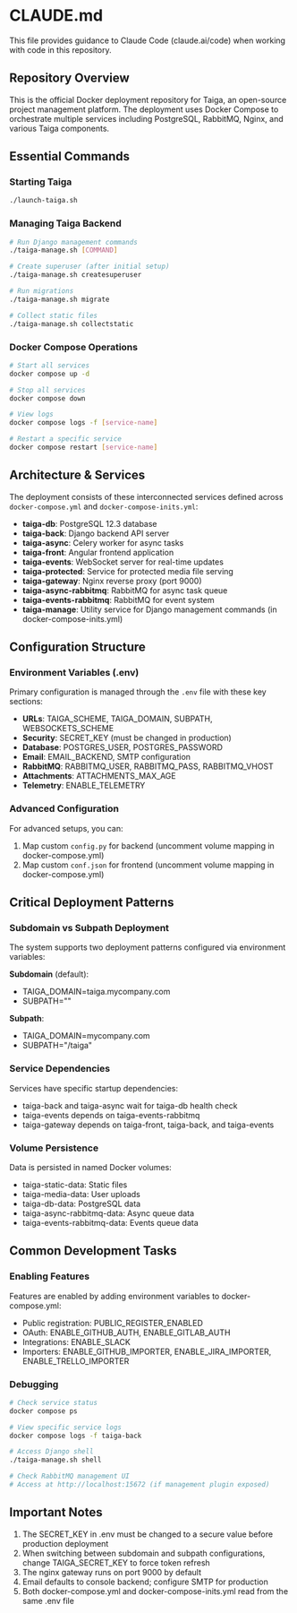 # CLAUDE.md

This file provides guidance to Claude Code (claude.ai/code) when working with code in this repository.

## Repository Overview

This is the official Docker deployment repository for Taiga, an open-source project management platform. The deployment uses Docker Compose to orchestrate multiple services including PostgreSQL, RabbitMQ, Nginx, and various Taiga components.

## Essential Commands

### Starting Taiga
```bash
./launch-taiga.sh
```

### Managing Taiga Backend
```bash
# Run Django management commands
./taiga-manage.sh [COMMAND]

# Create superuser (after initial setup)
./taiga-manage.sh createsuperuser

# Run migrations
./taiga-manage.sh migrate

# Collect static files
./taiga-manage.sh collectstatic
```

### Docker Compose Operations
```bash
# Start all services
docker compose up -d

# Stop all services
docker compose down

# View logs
docker compose logs -f [service-name]

# Restart a specific service
docker compose restart [service-name]
```

## Architecture & Services

The deployment consists of these interconnected services defined across `docker-compose.yml` and `docker-compose-inits.yml`:

- **taiga-db**: PostgreSQL 12.3 database
- **taiga-back**: Django backend API server
- **taiga-async**: Celery worker for async tasks
- **taiga-front**: Angular frontend application
- **taiga-events**: WebSocket server for real-time updates
- **taiga-protected**: Service for protected media file serving
- **taiga-gateway**: Nginx reverse proxy (port 9000)
- **taiga-async-rabbitmq**: RabbitMQ for async task queue
- **taiga-events-rabbitmq**: RabbitMQ for event system
- **taiga-manage**: Utility service for Django management commands (in docker-compose-inits.yml)

## Configuration Structure

### Environment Variables (.env)
Primary configuration is managed through the `.env` file with these key sections:
- **URLs**: TAIGA_SCHEME, TAIGA_DOMAIN, SUBPATH, WEBSOCKETS_SCHEME
- **Security**: SECRET_KEY (must be changed in production)
- **Database**: POSTGRES_USER, POSTGRES_PASSWORD
- **Email**: EMAIL_BACKEND, SMTP configuration
- **RabbitMQ**: RABBITMQ_USER, RABBITMQ_PASS, RABBITMQ_VHOST
- **Attachments**: ATTACHMENTS_MAX_AGE
- **Telemetry**: ENABLE_TELEMETRY

### Advanced Configuration
For advanced setups, you can:
1. Map custom `config.py` for backend (uncomment volume mapping in docker-compose.yml)
2. Map custom `conf.json` for frontend (uncomment volume mapping in docker-compose.yml)

## Critical Deployment Patterns

### Subdomain vs Subpath Deployment
The system supports two deployment patterns configured via environment variables:

**Subdomain** (default):
- TAIGA_DOMAIN=taiga.mycompany.com
- SUBPATH=""

**Subpath**:
- TAIGA_DOMAIN=mycompany.com
- SUBPATH="/taiga"

### Service Dependencies
Services have specific startup dependencies:
- taiga-back and taiga-async wait for taiga-db health check
- taiga-events depends on taiga-events-rabbitmq
- taiga-gateway depends on taiga-front, taiga-back, and taiga-events

### Volume Persistence
Data is persisted in named Docker volumes:
- taiga-static-data: Static files
- taiga-media-data: User uploads
- taiga-db-data: PostgreSQL data
- taiga-async-rabbitmq-data: Async queue data
- taiga-events-rabbitmq-data: Events queue data

## Common Development Tasks

### Enabling Features
Features are enabled by adding environment variables to docker-compose.yml:
- Public registration: PUBLIC_REGISTER_ENABLED
- OAuth: ENABLE_GITHUB_AUTH, ENABLE_GITLAB_AUTH
- Integrations: ENABLE_SLACK
- Importers: ENABLE_GITHUB_IMPORTER, ENABLE_JIRA_IMPORTER, ENABLE_TRELLO_IMPORTER

### Debugging
```bash
# Check service status
docker compose ps

# View specific service logs
docker compose logs -f taiga-back

# Access Django shell
./taiga-manage.sh shell

# Check RabbitMQ management UI
# Access at http://localhost:15672 (if management plugin exposed)
```

## Important Notes

1. The SECRET_KEY in .env must be changed to a secure value before production deployment
2. When switching between subdomain and subpath configurations, change TAIGA_SECRET_KEY to force token refresh
3. The nginx gateway runs on port 9000 by default
4. Email defaults to console backend; configure SMTP for production
5. Both docker-compose.yml and docker-compose-inits.yml read from the same .env file